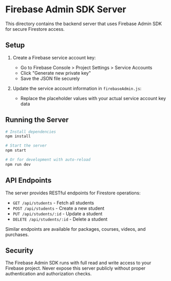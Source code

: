 # Firebase Admin SDK Server

This directory contains the backend server that uses Firebase Admin SDK for secure Firestore access.

## Setup

1. Create a Firebase service account key:
   - Go to Firebase Console > Project Settings > Service Accounts
   - Click "Generate new private key"
   - Save the JSON file securely

2. Update the service account information in `firebaseAdmin.js`:
   - Replace the placeholder values with your actual service account key data

## Running the Server

```bash
# Install dependencies
npm install

# Start the server
npm start

# Or for development with auto-reload
npm run dev
```

## API Endpoints

The server provides RESTful endpoints for Firestore operations:

- `GET /api/students` - Fetch all students
- `POST /api/students` - Create a new student
- `PUT /api/students/:id` - Update a student
- `DELETE /api/students/:id` - Delete a student

Similar endpoints are available for packages, courses, videos, and purchases.

## Security

The Firebase Admin SDK runs with full read and write access to your Firebase project. 
Never expose this server publicly without proper authentication and authorization checks.